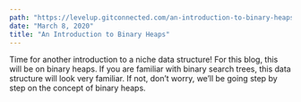 ```yaml
---
path: "https://levelup.gitconnected.com/an-introduction-to-binary-heaps-c95b3025977"
date: "March 8, 2020"
title: "An Introduction to Binary Heaps"
---
```


Time for another introduction to a niche data structure! For this blog, this will be on binary heaps. If you are familiar with binary search trees, this data structure will look very familiar. If not, don’t worry, we’ll be going step by step on the concept of binary heaps.
